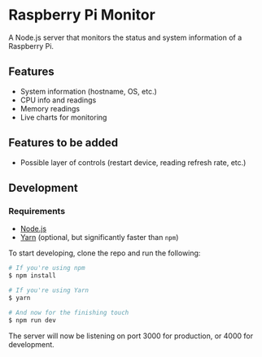 # Raspberry Pi Monitor

A Node.js server that monitors the status and system information of a Raspberry
Pi.

## Features
- System information (hostname, OS, etc.)
- CPU info and readings
- Memory readings
- Live charts for monitoring

## Features to be added
- Possible layer of controls (restart device, reading refresh rate, etc.)

## Development

### Requirements
- [Node.js](https://goo.gl/QXkkAl)
- [Yarn](https://goo.gl/QRG7dO) (optional, but significantly faster than `npm`)

To start developing, clone the repo and run the following:

```bash
# If you're using npm
$ npm install

# If you're using Yarn
$ yarn

# And now for the finishing touch
$ npm run dev
```

The server will now be listening on port 3000 for production, or 4000 for
development.
